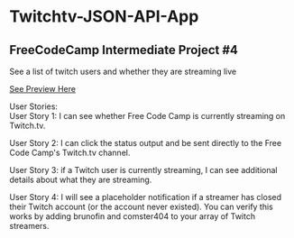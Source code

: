 # Twitchtv-JSON-API-App

<h2> FreeCodeCamp Intermediate Project #4</h2>
See a list of twitch users and whether they are streaming live

<a href="https://github.com/DevEMCN/Twitchtv-JSON-API-App/blob/master/index.html">See Preview Here</a>

User Stories: <br/>
User Story 1: I can see whether Free Code Camp is currently streaming on Twitch.tv.

User Story 2: I can click the status output and be sent directly to the Free Code Camp's Twitch.tv channel.

User Story 3: if a Twitch user is currently streaming, I can see additional details about what they are streaming.

User Story 4: I will see a placeholder notification if a streamer has closed their Twitch account (or the account never existed). You can verify this works by adding brunofin and comster404 to your array of Twitch streamers.
